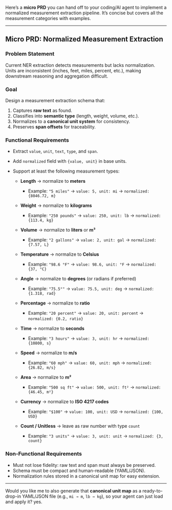 Here’s a **micro PRD** you can hand off to your coding/AI agent to implement a normalized measurement extraction pipeline. It’s concise but covers all the measurement categories with examples.

---

## Micro PRD: Normalized Measurement Extraction

### Problem Statement

Current NER extraction detects measurements but lacks normalization. Units are inconsistent (inches, feet, miles, percent, etc.), making downstream reasoning and aggregation difficult.

### Goal

Design a measurement extraction schema that:

1. Captures **raw text** as found.
2. Classifies into **semantic type** (length, weight, volume, etc.).
3. Normalizes to a **canonical unit system** for consistency.
4. Preserves **span offsets** for traceability.

### Functional Requirements

* Extract `value`, `unit`, `text`, `type`, and `span`.
* Add `normalized` field with `{value, unit}` in base units.
* Support at least the following measurement types:

  * **Length** → normalize to **meters**

    * Example: `"5 miles"` → `value: 5, unit: mi` → `normalized: {8046.72, m}`
  * **Weight** → normalize to **kilograms**

    * Example: `"250 pounds"` → `value: 250, unit: lb` → `normalized: {113.4, kg}`
  * **Volume** → normalize to **liters** or **m³**

    * Example: `"2 gallons"` → `value: 2, unit: gal` → `normalized: {7.57, L}`
  * **Temperature** → normalize to **Celsius**

    * Example: `"98.6 °F"` → `value: 98.6, unit: °F` → `normalized: {37, °C}`
  * **Angle** → normalize to **degrees** (or radians if preferred)

    * Example: `"75.5°"` → `value: 75.5, unit: deg` → `normalized: {1.318, rad}`
  * **Percentage** → normalize to **ratio**

    * Example: `"20 percent"` → `value: 20, unit: percent` → `normalized: {0.2, ratio}`
  * **Time** → normalize to **seconds**

    * Example: `"3 hours"` → `value: 3, unit: hr` → `normalized: {10800, s}`
  * **Speed** → normalize to **m/s**

    * Example: `"60 mph"` → `value: 60, unit: mph` → `normalized: {26.82, m/s}`
  * **Area** → normalize to **m²**

    * Example: `"500 sq ft"` → `value: 500, unit: ft²` → `normalized: {46.45, m²}`
  * **Currency** → normalize to **ISO 4217 codes**

    * Example: `"$100"` → `value: 100, unit: USD` → `normalized: {100, USD}`
  * **Count / Unitless** → leave as raw number with type `count`

    * Example: `"3 units"` → `value: 3, unit: unit` → `normalized: {3, count}`

### Non-Functional Requirements

* Must not lose fidelity: raw text and span must always be preserved.
* Schema must be compact and human-readable (YAML/JSON).
* Normalization rules stored in a canonical unit map for easy extension.

---

Would you like me to also generate that **canonical unit map** as a ready-to-drop-in YAML/JSON file (e.g., `mi → m`, `lb → kg`), so your agent can just load and apply it?
yes.